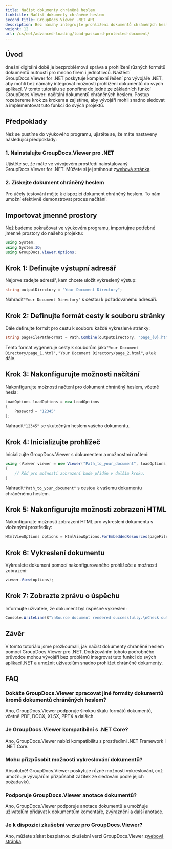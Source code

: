 ```yaml
---
title: Načíst dokumenty chráněné heslem
linktitle: Načíst dokumenty chráněné heslem
second_title: GroupDocs.Viewer .NET API
description: Bez námahy integrujte prohlížení dokumentů chráněných heslem do aplikací .NET pomocí GroupDocs.Viewer pro .NET. Postupujte podle našeho podrobného návodu pro bezproblémový provoz.
weight: 12
url: /cs/net/advanced-loading/load-password-protected-document/
---
```

## Úvod
dnešní digitální době je bezproblémová správa a prohlížení různých formátů dokumentů nutností pro mnoho firem i jednotlivců. Naštěstí GroupDocs.Viewer for .NET poskytuje komplexní řešení pro vývojáře .NET, aby mohli bez námahy integrovat možnosti prohlížení dokumentů do svých aplikací. V tomto tutoriálu se ponoříme do jedné ze základních funkcí GroupDocs.Viewer: načítání dokumentů chráněných heslem. Postup rozebereme krok za krokem a zajistíme, aby vývojáři mohli snadno sledovat a implementovat tuto funkci do svých projektů.
## Předpoklady
Než se pustíme do výukového programu, ujistěte se, že máte nastaveny následující předpoklady:
### 1. Nainstalujte GroupDocs.Viewer pro .NET
 Ujistěte se, že máte ve vývojovém prostředí nainstalovaný GroupDocs.Viewer for .NET. Můžete si jej stáhnout z[webová stránka](https://releases.groupdocs.com/viewer/net/).
### 2. Získejte dokument chráněný heslem
Pro účely testování mějte k dispozici dokument chráněný heslem. To nám umožní efektivně demonstrovat proces načítání.

## Importovat jmenné prostory
Než budeme pokračovat ve výukovém programu, importujme potřebné jmenné prostory do našeho projektu:
```csharp
using System;
using System.IO;
using GroupDocs.Viewer.Options;
```

## Krok 1: Definujte výstupní adresář
Nejprve zadejte adresář, kam chcete uložit vykreslený výstup:
```csharp
string outputDirectory = "Your Document Directory";
```
 Nahradit`"Your Document Directory"` s cestou k požadovanému adresáři.
## Krok 2: Definujte formát cesty k souboru stránky
Dále definujte formát pro cestu k souboru každé vykreslené stránky:
```csharp
string pageFilePathFormat = Path.Combine(outputDirectory, "page_{0}.html");
```
 Tento formát vygeneruje cesty k souborům jako`"Your Document Directory/page_1.html"`, `"Your Document Directory/page_2.html"`, a tak dále.
## Krok 3: Nakonfigurujte možnosti načítání
Nakonfigurujte možnosti načtení pro dokument chráněný heslem, včetně hesla:
```csharp
LoadOptions loadOptions = new LoadOptions
{
    Password = "12345"
};
```
 Nahradit`"12345"` se skutečným heslem vašeho dokumentu.
## Krok 4: Inicializujte prohlížeč
Inicializujte GroupDocs.Viewer s dokumentem a možnostmi načtení:
```csharp
using (Viewer viewer = new Viewer("Path_to_your_document", loadOptions))
{
    // Kód pro možnosti zobrazení bude přidán v dalším kroku.
}
```
 Nahradit`"Path_to_your_document"` s cestou k vašemu dokumentu chráněnému heslem.
## Krok 5: Nakonfigurujte možnosti zobrazení HTML
Nakonfigurujte možnosti zobrazení HTML pro vykreslení dokumentu s vloženými prostředky:
```csharp
HtmlViewOptions options = HtmlViewOptions.ForEmbeddedResources(pageFilePathFormat);
```
## Krok 6: Vykreslení dokumentu
Vykreslete dokument pomocí nakonfigurovaného prohlížeče a možností zobrazení:
```csharp
viewer.View(options);
```
## Krok 7: Zobrazte zprávu o úspěchu
Informujte uživatele, že dokument byl úspěšně vykreslen:
```csharp
Console.WriteLine($"\nSource document rendered successfully.\nCheck output in {outputDirectory}.");
```

## Závěr
V tomto tutoriálu jsme prozkoumali, jak načíst dokumenty chráněné heslem pomocí GroupDocs.Viewer pro .NET. Dodržováním tohoto podrobného průvodce mohou vývojáři bez problémů integrovat tuto funkci do svých aplikací .NET a umožnit uživatelům snadno prohlížet chráněné dokumenty.
## FAQ
### Dokáže GroupDocs.Viewer zpracovat jiné formáty dokumentů kromě dokumentů chráněných heslem?
Ano, GroupDocs.Viewer podporuje širokou škálu formátů dokumentů, včetně PDF, DOCX, XLSX, PPTX a dalších.
### Je GroupDocs.Viewer kompatibilní s .NET Core?
Ano, GroupDocs.Viewer nabízí kompatibilitu s prostředími .NET Framework i .NET Core.
### Mohu přizpůsobit možnosti vykreslování dokumentů?
Absolutně! GroupDocs.Viewer poskytuje různé možnosti vykreslování, což umožňuje vývojářům přizpůsobit zážitek ze sledování podle jejich požadavků.
### Podporuje GroupDocs.Viewer anotace dokumentů?
Ano, GroupDocs.Viewer podporuje anotace dokumentů a umožňuje uživatelům přidávat k dokumentům komentáře, zvýraznění a další anotace.
### Je k dispozici zkušební verze pro GroupDocs.Viewer?
 Ano, můžete získat bezplatnou zkušební verzi GroupDocs.Viewer z[webová stránka](https://releases.groupdocs.com/).